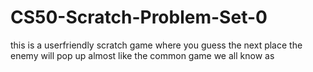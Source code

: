 # CS50-Scratch-Problem-Set-0
this is a userfriendly scratch game where you guess the next place the enemy will pop up almost like the common game we all know as

